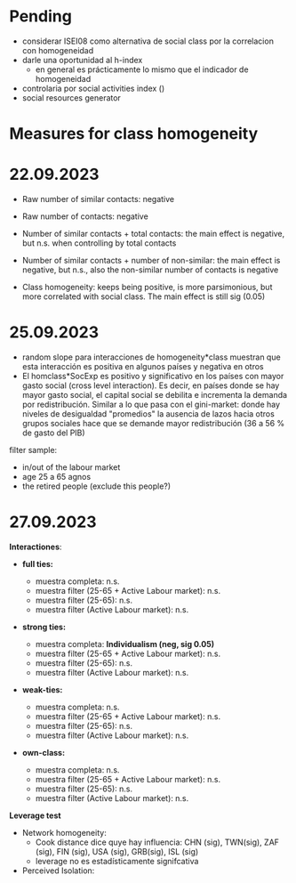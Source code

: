 # Pending

- considerar ISEI08 como alternativa de social class por la correlacion con homogeneidad
- darle una oportunidad al h-index
    - en general es prácticamente lo mismo que el indicador de homogeneidad
- controlaria por social activities index ()
- social resources generator

# Measures for class homogeneity

# 22.09.2023

- Raw number of similar contacts: negative
- Raw number of contacts: negative
- Number of similar contacts + total contacts: the main effect is negative, but n.s. when controlling by total contacts 
- Number of similar contacts + number of non-similar: the main effect is negative, but n.s., also the non-similar number of contacts is negative  

- Class homogeneity: keeps being positive, is more parsimonious, but more correlated with social class. The main effect is still sig (0.05)

# 25.09.2023

- random slope para interacciones de homogeneity*class muestran que esta interacción es positiva en algunos países y negativa en otros
- El homclass*SocExp es positivo y significativo en los países con mayor gasto social (cross level interaction). Es decir, en países donde se hay mayor gasto social, el capital social se debilita e incrementa la demanda por redistribución. Similar a lo que pasa con el gini-market: donde hay niveles de desigualdad "promedios" la ausencia de lazos hacia otros grupos sociales hace que se demande mayor redistribución (36 a 56 % de gasto del PIB)


filter sample: 
- in/out of the labour market 
- age 25 a 65 agnos
- the retired people (exclude this people?)

# 27.09.2023

**Interactiones**: 

- **full ties:**
  - muestra completa: n.s.
  - muestra filter (25-65 + Active Labour market): n.s.
  - muestra filter (25-65): n.s.
  - muestra filter (Active Labour market): n.s.

- **strong ties:**
  - muestra completa: **Individualism (neg, sig 0.05)**
  - muestra filter (25-65 + Active Labour market): n.s.
  - muestra filter (25-65): n.s.
  - muestra filter (Active Labour market): n.s.

- **weak-ties:**
  - muestra completa: n.s.
  - muestra filter (25-65 + Active Labour market): n.s.
  - muestra filter (25-65): n.s.
  - muestra filter (Active Labour market): n.s.

- **own-class:**
  - muestra completa: n.s.
  - muestra filter (25-65 + Active Labour market): n.s.
  - muestra filter (25-65): n.s.
  - muestra filter (Active Labour market): n.s.

**Leverage test**

- Network homogeneity:
  - Cook distance dice quye hay influencia: CHN (sig), TWN(sig), ZAF (sig), FIN (sig), USA (sig), GRB(sig), ISL (sig)
  - leverage no es estadísticamente signifcativa
- Perceived Isolation: